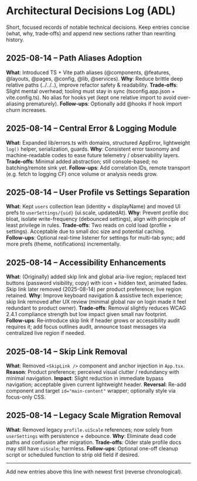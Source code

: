 # Architectural Decisions Log (ADL)

Short, focused records of notable technical decisions. Keep entries concise (what, why, trade‑offs) and append new sections rather than rewriting history.

## 2025-08-14 – Path Aliases Adoption

**What**: Introduced TS + Vite path aliases (@components, @features, @layouts, @pages, @config, @lib, @services).
**Why**: Reduce brittle deep relative paths (../../..), improve refactor safety & readability.
**Trade‑offs**: Slight mental overhead; tooling must stay in sync (tsconfig.app.json + vite.config.ts). No alias for hooks yet (kept one relative import to avoid over-aliasing prematurely).
**Follow‑ups**: Optionally add @hooks if hook import churn increases.

## 2025-08-14 – Central Error & Logging Module

**What**: Expanded lib/errors.ts with domains, structured AppError, lightweight `log()` helper, serialization, guards.
**Why**: Consistent error taxonomy and machine-readable codes to ease future telemetry / observability layers.
**Trade‑offs**: Minimal added abstraction; still console-based; no batching/remote sink yet.
**Follow‑ups**: Add correlation IDs, remote transport (e.g. fetch to logging CF) once volume or analysis needs grow.

## 2025-08-14 – User Profile vs Settings Separation

**What**: Kept `users` collection lean (identity + displayName) and moved UI prefs to `userSettings/{uid}` (ui.scale, updatedAt).
**Why**: Prevent profile doc bloat, isolate write-frequency (debounced settings), align with principle of least privilege in rules.
**Trade‑offs**: Two reads on cold load (profile + settings). Acceptable due to small doc size and potential caching.
**Follow‑ups**: Optional real-time listener for settings for multi-tab sync; add more prefs (theme, notifications) incrementally.

## 2025-08-14 – Accessibility Enhancements

**What**: (Originally) added skip link and global aria-live region; replaced text buttons (password visibility, copy) with icon + hidden text, animated fades. Skip link later removed (2025-08-14) per product preference; live region retained.
**Why**: Improve keyboard navigation & assistive tech experience; skip link removed after UX review (minimal global nav on login made it feel redundant to product owner).
**Trade‑offs**: Removal slightly reduces WCAG 2.4.1 compliance strength but low impact given small nav footprint.
**Follow‑ups**: Re‑introduce skip link if header grows or accessibility audit requires it; add focus outlines audit, announce toast messages via centralized live region if needed.

## 2025-08-14 – Skip Link Removal

**What**: Removed `<SkipLink />` component and anchor injection in `App.tsx`.
**Reason**: Product preference; perceived visual clutter / redundancy with minimal navigation.
**Impact**: Slight reduction in immediate bypass navigation; acceptable given current lightweight header.
**Reversal**: Re-add component and target `id="main-content"` wrapper; optionally style via focus-only CSS.

## 2025-08-14 – Legacy Scale Migration Removal

**What**: Removed legacy `profile.uiScale` references; now solely from `userSettings` with persistence + debounce.
**Why**: Eliminate dead code paths and confusion after migration.
**Trade‑offs**: Older stale profile docs may still have `uiScale`; harmless.
**Follow‑ups**: Optional one-off cleanup script or scheduled function to strip old field if desired.

---

Add new entries above this line with newest first (reverse chronological).

